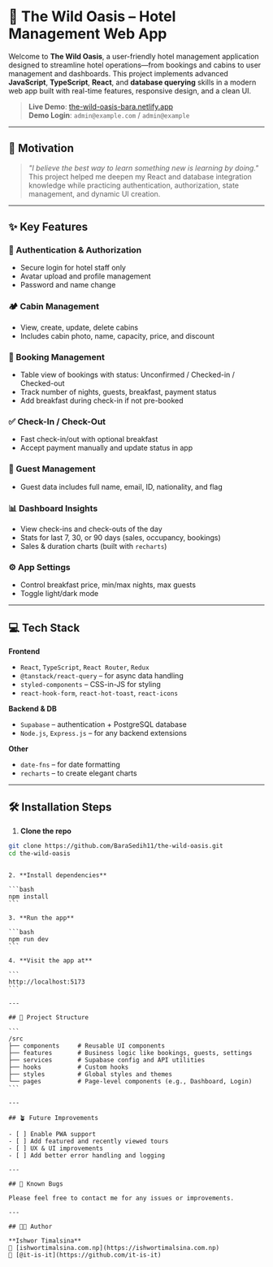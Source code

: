 # 🌴 The Wild Oasis – Hotel Management Web App

Welcome to **The Wild Oasis**, a user-friendly hotel management application designed to streamline hotel operations—from bookings and cabins to user management and dashboards. This project implements advanced **JavaScript**, **TypeScript**, **React**, and **database querying** skills in a modern web app built with real-time features, responsive design, and a clean UI.

> **Live Demo**: [the-wild-oasis-bara.netlify.app](https://the-wild-oasis-bara.netlify.app)  
> **Demo Login**: `admin@example.com` / `admin@example`

---

## 🧠 Motivation

> _"I believe the best way to learn something new is learning by doing."_  
> This project helped me deepen my React and database integration knowledge while practicing authentication, authorization, state management, and dynamic UI creation.

---

## ✨ Key Features

### 🔐 Authentication & Authorization

- Secure login for hotel staff only
- Avatar upload and profile management
- Password and name change

### 🏕️ Cabin Management

- View, create, update, delete cabins
- Includes cabin photo, name, capacity, price, and discount

### 📅 Booking Management

- Table view of bookings with status: Unconfirmed / Checked-in / Checked-out
- Track number of nights, guests, breakfast, payment status
- Add breakfast during check-in if not pre-booked

### ✅ Check-In / Check-Out

- Fast check-in/out with optional breakfast
- Accept payment manually and update status in app

### 🧍 Guest Management

- Guest data includes full name, email, ID, nationality, and flag

### 📊 Dashboard Insights

- View check-ins and check-outs of the day
- Stats for last 7, 30, or 90 days (sales, occupancy, bookings)
- Sales & duration charts (built with `recharts`)

### ⚙️ App Settings

- Control breakfast price, min/max nights, max guests
- Toggle light/dark mode

---

## 💻 Tech Stack

**Frontend**

- `React`, `TypeScript`, `React Router`, `Redux`
- `@tanstack/react-query` – for async data handling
- `styled-components` – CSS-in-JS for styling
- `react-hook-form`, `react-hot-toast`, `react-icons`

**Backend & DB**

- `Supabase` – authentication + PostgreSQL database
- `Node.js`, `Express.js` – for any backend extensions

**Other**

- `date-fns` – for date formatting
- `recharts` – to create elegant charts

---

## 🛠️ Installation Steps

1. **Clone the repo**

```bash
git clone https://github.com/BaraSedih11/the-wild-oasis.git
cd the-wild-oasis
```

````

2. **Install dependencies**

```bash
npm install
```

3. **Run the app**

```bash
npm run dev
```

4. **Visit the app at**

```
http://localhost:5173
```

---

## 🧱 Project Structure

```
/src
├── components     # Reusable UI components
├── features       # Business logic like bookings, guests, settings
├── services       # Supabase config and API utilities
├── hooks          # Custom hooks
├── styles         # Global styles and themes
└── pages          # Page-level components (e.g., Dashboard, Login)
```

---

## 🪴 Future Improvements

- [ ] Enable PWA support
- [ ] Add featured and recently viewed tours
- [ ] UX & UI improvements
- [ ] Add better error handling and logging

---

## 🐛 Known Bugs

Please feel free to contact me for any issues or improvements.

---

## 🧑‍💻 Author

**Ishwor Timalsina**
🔗 [ishwortimalsina.com.np](https://ishwortimalsina.com.np)
🐙 [@it-is-it](https://github.com/it-is-it)
````
